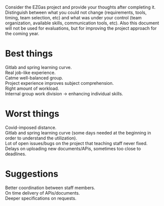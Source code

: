 Consider the EZGas project and provide your thoughts after completing it. 
Distinguish between what you could not change (requirements, tools, timing, team selection, etc) 
and what was under your control (team organization, available skills, communication tools, etc).
Also this document will not be used for evaluations, but for improving the project approach for the coming year.


# Best things
Gitlab and spring learning curve. <br>
Real job-like experience. <br>
Catme well-balanced group. <br>
Project experience improves subject comprehension. <br>
Right amount of workload. <br>
Internal group work division -> enhancing individual skills. 



# Worst things
Covid-imposed distance.  <br>
Gitlab and spring learning curve (some days needed at the beginning in order to understand the utilization). <br>
Lot of open issues/bugs on the project that teaching staff never fixed. <br>
Delays on uploading new documents/APis, sometimes too close to deadlines. 



# Suggestions 
Better coordination between staff members. <br>
On time delivery of APis/documents. <br>
Deeper specifications on requests.
